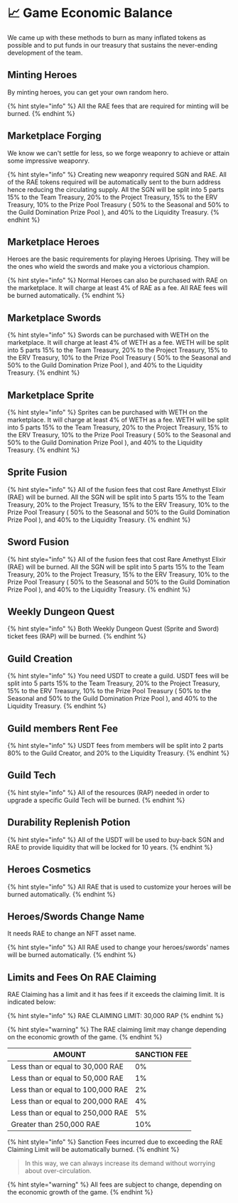 # 📈 Game Economic Balance

We came up with these methods to burn as many inflated tokens as possible and to put funds in our treasury that sustains the never-ending development of the team.

## Minting Heroes

By minting heroes, you can get your own random hero.

{% hint style="info" %}
All the RAE fees that are required for minting will be burned.
{% endhint %}

## Marketplace Forging

We know we can't settle for less, so we forge weaponry to achieve or attain some impressive weaponry.

{% hint style="info" %}
Creating new weaponry required SGN and RAE. All of the RAE tokens required will be automatically sent to the burn address hence reducing the circulating supply. All the SGN will be split into 5 parts 15% to the Team Treasury, 20% to the Project Treasury, 15% to the ERV Treasury, 10% to the Prize Pool Treasury ( 50% to the Seasonal and 50% to the Guild Domination Prize Pool ), and 40% to the Liquidity Treasury.
{% endhint %}

## Marketplace Heroes

Heroes are the basic requirements for playing Heroes Uprising. They will be the ones who wield the swords and make you a victorious champion.

{% hint style="info" %}
Normal Heroes can also be purchased with RAE on the marketplace. It will charge at least 4% of RAE as a fee. All RAE fees will be burned automatically.
{% endhint %}

## Marketplace Swords

{% hint style="info" %}
Swords can be purchased with WETH on the marketplace. It will charge at least 4% of WETH as a fee. WETH will be split into 5 parts 15% to the Team Treasury, 20% to the Project Treasury, 15% to the ERV Treasury, 10% to the Prize Pool Treasury ( 50% to the Seasonal and 50% to the Guild Domination Prize Pool ), and 40% to the Liquidity Treasury.
{% endhint %}

## Marketplace Sprite

{% hint style="info" %}
Sprites can be purchased with WETH on the marketplace. It will charge at least 4% of WETH as a fee. WETH will be split into 5 parts 15% to the Team Treasury, 20% to the Project Treasury, 15% to the ERV Treasury, 10% to the Prize Pool Treasury ( 50% to the Seasonal and 50% to the Guild Domination Prize Pool ), and 40% to the Liquidity Treasury.
{% endhint %}

## Sprite Fusion

{% hint style="info" %}
All of the fusion fees that cost Rare Amethyst Elixir (RAE) will be burned. All the SGN will be split into 5 parts 15% to the Team Treasury, 20% to the Project Treasury, 15% to the ERV Treasury, 10% to the Prize Pool Treasury ( 50% to the Seasonal and 50% to the Guild Domination Prize Pool ), and 40% to the Liquidity Treasury.
{% endhint %}

## Sword Fusion

{% hint style="info" %}
All of the fusion fees that cost Rare Amethyst Elixir (RAE) will be burned. All the SGN will be split into 5 parts 15% to the Team Treasury, 20% to the Project Treasury, 15% to the ERV Treasury, 10% to the Prize Pool Treasury ( 50% to the Seasonal and 50% to the Guild Domination Prize Pool ), and 40% to the Liquidity Treasury.
{% endhint %}

## Weekly Dungeon Quest

{% hint style="info" %}
Both Weekly Dungeon Quest (Sprite and Sword) ticket fees (RAP) will be burned.
{% endhint %}

## Guild Creation

{% hint style="info" %}
You need USDT to create a guild. USDT fees will be split into 5 parts 15% to the Team Treasury, 20% to the Project Treasury, 15% to the ERV Treasury, 10% to the Prize Pool Treasury ( 50% to the Seasonal and 50% to the Guild Domination Prize Pool ), and 40% to the Liquidity Treasury.
{% endhint %}

## Guild members Rent Fee

{% hint style="info" %}
USDT fees from members will be split into 2 parts 80% to the Guild Creator, and 20% to the Liquidity Treasury.
{% endhint %}

## Guild Tech

{% hint style="info" %}
All of the resources (RAP) needed in order to upgrade a specific Guild Tech will be burned.
{% endhint %}

## Durability Replenish Potion

{% hint style="info" %}
All of the USDT will be used to buy-back SGN and RAE to provide liquidity that will be locked for 10 years.
{% endhint %}

## Heroes Cosmetics

{% hint style="info" %}
All RAE  that is used to customize your heroes will be burned automatically.
{% endhint %}

## Heroes/Swords Change Name

It needs RAE to change an NFT asset name.

{% hint style="info" %}
All RAE used to change your heroes/swords' names will be burned automatically.
{% endhint %}

## Limits and Fees On RAE Claiming

RAE Claiming has a limit and it has fees if it exceeds the claiming limit. It is indicated below:

{% hint style="info" %}
RAE CLAIMING LIMIT: 30,000 RAP
{% endhint %}

{% hint style="warning" %}
The RAE claiming limit may change depending on the economic growth of the game.
{% endhint %}

| AMOUNT                            | SANCTION FEE |
| --------------------------------- | ------------ |
| Less than or equal to 30,000 RAE  | 0%           |
| Less than or equal to 50,000 RAE  | 1%           |
| Less than or equal to 100,000 RAE | 2%           |
| Less than or equal to 200,000 RAE | 4%           |
| Less than or equal to 250,000 RAE | 5%           |
| Greater than 250,000 RAE          | 10%          |

{% hint style="info" %}
Sanction Fees incurred due to exceeding the RAE Claiming Limit will be automatically burned.
{% endhint %}

> In this way, we can always increase its demand without worrying about over-circulation.

{% hint style="warning" %}
All fees are subject to change, depending on the economic growth of the game.
{% endhint %}

